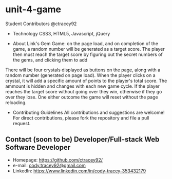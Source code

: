 # unit-4-game
Student Contributors
@ctracey92

* Technology
 CSS3, HTML5, Javascript, jQuery

* About
Link's Gem Game: on the page load, and on completion of the game, a random number will be generated as a target score. The player then must reach the target score by figuring out the secret numbers of the gems, and clicking them to add 


There will be four crystals displayed as buttons on the page, along with a random number (generated on page load). 
When the player clicks on a crystal, it will add a specific amount of points to the player's total score. The ammount is hidden and changes with each new game cycle. If the player reaches the target score without going over they win, otherwise if they go over they lose. One either outcome the game will reset without the page reloading.


* Contributing Guidelines
All contributions and suggestions are welcome! For direct contributions, please fork the repository and file a pull request.

## Contact \(soon to be\) Developer/Full-stack Web Software Developer
* Homepage: https://github.com/ctracey92/
* e-mail: cody.tracey92@gmail.com
* LinkedIn: https://www.linkedin.com/in/cody-tracey-353432179
